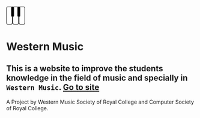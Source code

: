 <img src="https://github.com/Developers-RCCS/wstrn-music-site/blob/master/assets/logoWesternMusic.png?raw=true" width="50" alt="Bloc Architecture"></img>

# Western Music
## This is a website to improve the students knowledge in the field of music and specially in `Western Music`. [Go to site](https://developers-rccs.github.io/wstrn-music-site/)
A Project by Western Music Society of Royal College and Computer Society of Royal College.